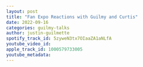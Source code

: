 ```yaml
---
layout: post
title: "Fan Expo Reactions with Guilmy and Curtis"
date: 2022-09-16
categories: guilmy-talks
author: justin-guilmette
spotify_track_id: 5zyweN3tx7OIaaZA1aNLfA
youtube_video_id: 
apple_track_id: 1000579733005
youtube_metadata: 
---
```

